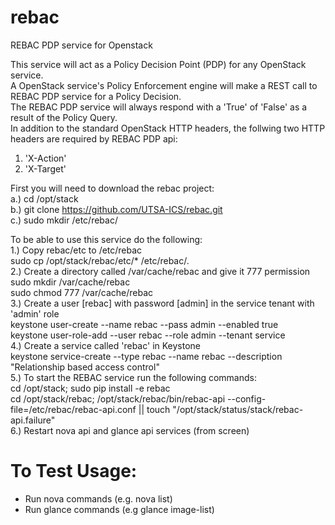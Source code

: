 rebac
====

REBAC PDP service for Openstack

This service will act as a Policy Decision Point (PDP) for any OpenStack service.<br>
A OpenStack service's Policy Enforcement engine will make a REST call to REBAC PDP service for a Policy Decision.<br>
The REBAC PDP service will always respond with a 'True' of 'False' as a result of the Policy Query.<br>
In addition to the standard OpenStack HTTP headers, the follwing two HTTP headers are required by REBAC PDP api:<br>
1. 'X-Action'<br>
2. 'X-Target'

First you will need to download the rebac project:<br>
a.) cd /opt/stack<br>
b.) git clone https://github.com/UTSA-ICS/rebac.git<br>
c.) sudo mkdir /etc/rebac/<br>

To be able to use this service do the following:<br>
1.) Copy rebac/etc to /etc/rebac<br>
sudo cp /opt/stack/rebac/etc/* /etc/rebac/.<br>
2.) Create a directory called /var/cache/rebac and give it 777 permission<br>
sudo mkdir /var/cache/rebac<br>
sudo chmod 777 /var/cache/rebac<br>
3.) Create a user [rebac] with password [admin] in the service tenant with 'admin' role<br>
keystone user-create --name rebac --pass admin --enabled true<br>
keystone user-role-add --user rebac --role admin --tenant service<br>
4.) Create a service called 'rebac' in Keystone<br>
keystone service-create --type rebac --name rebac --description "Relationship based access control"<br>
5.) To start the REBAC service run the following commands:<br>
cd /opt/stack; sudo pip install -e rebac<br>
cd /opt/stack/rebac; /opt/stack/rebac/bin/rebac-api --config-file=/etc/rebac/rebac-api.conf || touch "/opt/stack/status/stack/rebac-api.failure"<br>
6.) Restart nova api and glance api services (from screen)<br>

To Test Usage:
==============
- Run nova commands (e.g. nova list)
- Run glance commands (e.g glance image-list)
